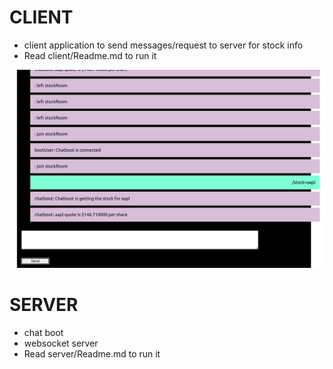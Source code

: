 # CLIENT
- client application to send messages/request to server for stock info
- Read client/Readme.md to run it

![Dashboard](https://github.com/kapit4n/chatboot-stock/blob/main/view/main-page.png)


# SERVER
- chat boot
- websocket server
- Read server/Readme.md to run it
